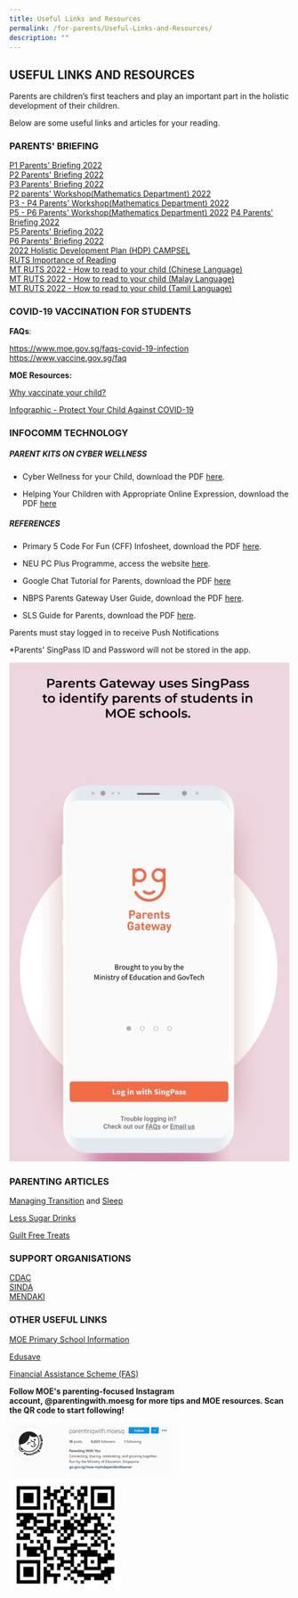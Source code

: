 ```yaml
---
title: Useful Links and Resources
permalink: /for-parents/Useful-Links-and-Resources/
description: ""
---
```

## USEFUL LINKS AND RESOURCES


Parents are children’s first teachers and play an important part in the holistic development of their children.  
  
Below are some useful links and articles for your reading.  


### PARENTS' BRIEFING


[P1 Parents' Briefing 2022]()  
[P2 Parents' Briefing 2022]()  
[P3 Parents' Briefing 2022]()  
[P2 parents' Workshop(Mathematics Department) 2022](/files/2022%20P2%20Math%20Parents%20Workshop%202022_Final_25Feb2022.pdf)  
[P3 - P4 Parents' Workshop(Mathematics Department) 2022](/files/2022%20P3%20and%20P4%20Parents%20Workshop%202022%20for%20upload.pdf)  
[P5 - P6 Parents' Workshop(Mathematics Department) 2022](/files/2022%20P5%20and%20P6%20Math%20Workshop%20for%20Parents%202022.pdf)
[P4 Parents' Briefing 2022]()  
[P5 Parents' Briefing 2022]()  
[P6 Parents' Briefing 2022]()  
[2022 Holistic Development Plan (HDP) CAMPSEL](/files/2022%20Holistic%20Development%20Plan%20HDP%202022_for%20website.pdf)  
[RUTS Importance of Reading](/files/RUTS_Importance%20of%20Reading_For%20school%20website.pdf)<br>
[MT RUTS 2022 - How to read to your child (Chinese Language)](https://navalbasepri-moe-edu-sg-admin.cwp.sg/qql/slot/u726/Parent%20Resources/RUTS/MT%20RUTS%202022%20-%20How%20to%20read%20to%20your%20child%20Chinese%20Language.pdf)<br>
[MT RUTS 2022 - How to read to your child (Malay Language)](/files/MT%20RUTS%202022%20-%20How%20to%20read%20to%20your%20child%20Chinese%20Language.pdf)<br>
[MT RUTS 2022 - How to read to your child (Tamil Language)](/files/MT%20RUTS%202022%20-%20How%20to%20read%20to%20your%20child%20Tamil%20Language.pdf)


### COVID-19 VACCINATION FOR STUDENTS


**FAQs**:  

[https://www.moe.gov.sg/faqs-covid-19-infection  
](https://www.moe.gov.sg/faqs-covid-19-infection)[https://www.vaccine.gov.sg/faq  
](https://www.vaccine.gov.sg/faq)

  

**MOE Resources:**

[Why vaccinate your child?](/files/Why%20vaccinate%20your%20child.pdf)

[Infographic - Protect Your Child Against COVID-19](/files/Infographic%20-%20Protect%20Your%20Child%20Against%20COVID-19.pdf)




### INFOCOMM TECHNOLOGY



##### PARENT KITS ON CYBER WELLNESS   

*   Cyber Wellness for your Child, download the PDF [here](/files/Parent%20Kit%20-%20Cyber%20Wellness%20for%20your%20Child.pdf).

*   Helping Your Children with Appropriate Online Expression, download the PDF [here](/files/3B%202019%20Connect%20T1%20Parents%20Tipsheet.pdf)



##### REFERENCES

*   Primary 5 Code For Fun (CFF) Infosheet, download the PDF [here]().

*   NEU PC Plus Programme, access the website [here](https://www.imda.gov.sg/programme-listing/neu-pc-plus).  

*   Google Chat Tutorial for Parents, download the PDF [here](/files/Google%20Chat%20Tutorial%20for%20Parents.pdf)
    
*   NBPS Parents Gateway User Guide, download the PDF [here](/files/NBPS%20Parents%20Gateway%20Userguide.pdf).

*   SLS Guide for Parents, download the PDF [here](/files/SLS%20guide%20for%20parents.pdf).  
    

Parents must stay logged in to receive Push Notifications

\*Parents' SingPass ID and Password will not be stored in the app.

![](/images/PG-SingPass.gif)

### PARENTING ARTICLES 

[Managing Transition](/files/ManagingTransition.pdf) and [Sleep](/files/Sleep.pdf)

[Less Sugar Drinks](/files/Less%20Sugar%20Drinks.pdf)

[Guilt Free Treats](/files/GuiltFreeTreats.pdf)


### SUPPORT ORGANISATIONS


[CDAC](https://www.cdac.org.sg/)  
[SINDA](http://www.sinda.org.sg/students/step/)  
[MENDAKI](http://www.mendaki.org.sg/)  

### OTHER USEFUL LINKS


[MOE Primary School Information](https://www.moe.gov.sg/primary)

[Edusave](https://www.moe.gov.sg/education/edusave)

[Financial Assistance Scheme (FAS)](https://www.moe.gov.sg/financial-matters/financial-assistance)

**Follow MOE's parenting-focused Instagram account, @parentingwith.moesg for more tips and MOE resources. Scan the QR code to start following!**

<img style="width: 60%;" src="/images/MOE_IG_FRONT.jpeg" align = "center"/>

<br>

<img style="width: 40%;" src="/images/MOE_IG_QR.png" align = "center"/>